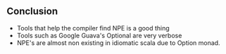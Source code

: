 ## Conclusion 

 - Tools that help the compiler find NPE is a good thing
 - Tools such as Google Guava's Optional are very verbose
 - NPE's are almost non existing in idiomatic scala due to Option monad.
